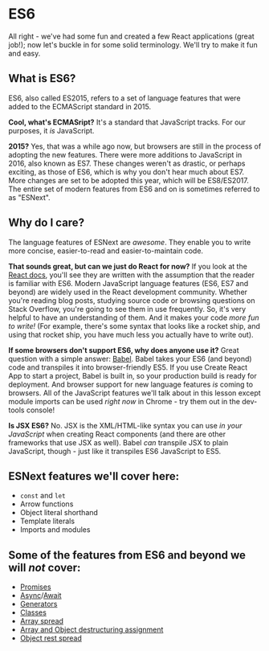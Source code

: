 # ES6

All right - we've had some fun and created a few React applications (great job!); now let's buckle in for some solid terminology. We'll try to make it fun and easy.

## What is ES6?

ES6, also called ES2015, refers to a set of language features that were added to the ECMAScript standard in 2015.

**Cool, what's ECMASript?** It's a standard that JavaScript tracks. For our purposes, it _is_ JavaScript.

**2015?** Yes, that was a while ago now, but browsers are still in the process of adopting the new features. There were more additions to JavaScript in 2016, also known as ES7. These changes weren't as drastic, or perhaps exciting, as those of ES6, which is why you don't hear much about ES7. More changes are set to be adopted this year, which will be ES8/ES2017. The entire set of modern features from ES6 and on is sometimes referred to as "ESNext".

## Why do I care?

The language features of ESNext are _awesome_. They enable you to write more concise, easier-to-read and easier-to-maintain code.

**That sounds great, but can we just do React for now?** If you look at the [React docs](https://facebook.github.io/react/docs/installation.html#enabling-es6-and-jsx), you'll see they are written with the assumption that the reader is familiar with ES6. Modern JavaScript language features (ES6, ES7 and beyond) are widely used in the React development community. Whether you're reading blog posts, studying source code or browsing questions on Stack Overflow, you're going to see them in use frequently. So, it's very helpful to have an understanding of them. And it makes your code *more fun to write!* (For example, there's some syntax that looks like a rocket ship, and using that rocket ship, you have much less you actually have to write out).

**If some browsers don't support ES6, why does anyone use it?** Great question with a simple answer: [Babel](https://babeljs.io/). Babel takes your ES6 (and beyond) code and transpiles it into browser-friendly ES5. If you use Create React App to start a project, Babel is built in, so your production build is ready for deployment. And browser support for new language features _is_ coming to browsers. All of the JavaScript features we'll talk about in this lesson except module imports can be used _right now_ in Chrome - try them out in the dev-tools console!

**Is JSX ES6?** No. JSX is the XML/HTML-like syntax you can use _in your JavaScript_ when creating React components (and there are other frameworks that use JSX as well). Babel _can_ transpile JSX to plain JavaScript, though - just like it transpiles ES6 JavaScript to ES5.

## ESNext features we'll cover here:

  - `const` and `let`
  - Arrow functions
  - Object literal shorthand
  - Template literals
  - Imports and modules

## Some of the features from ES6 and beyond we will _not_ cover:

  - [Promises](https://developer.mozilla.org/en-US/docs/Web/JavaScript/Reference/Global_Objects/Promise)
  - [Async](https://developer.mozilla.org/en-US/docs/Web/JavaScript/Reference/Statements/async_function)/[Await](https://developer.mozilla.org/en-US/docs/Web/JavaScript/Reference/Operators/await)
  - [Generators](https://developer.mozilla.org/en-US/docs/Web/JavaScript/Guide/Iterators_and_Generators)
  - [Classes](https://developer.mozilla.org/en-US/docs/Web/JavaScript/Reference/Classes)
  - [Array spread](https://developer.mozilla.org/en-US/docs/Web/JavaScript/Reference/Operators/Spread_operator)
  - [Array and Object destructuring assignment](https://developer.mozilla.org/en-US/docs/Web/JavaScript/Reference/Operators/Destructuring_assignment)
  - [Object rest spread](https://babeljs.io/docs/plugins/transform-object-rest-spread/)
